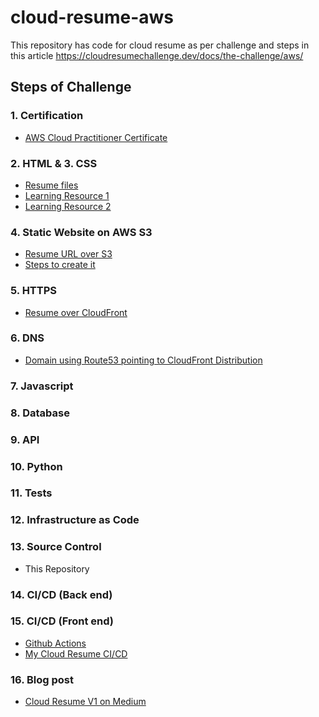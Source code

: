 # cloud-resume-aws
This repository has code for cloud resume as per challenge and steps in this article 
 https://cloudresumechallenge.dev/docs/the-challenge/aws/

## Steps of Challenge

### 1. Certification

- [AWS Cloud Practitioner Certificate](https://www.credly.com/badges/3f155c87-ee29-4a3f-b6f9-ab791a779593/)

### 2. HTML &  3. CSS
- [Resume files](./web/)
- [Learning Resource 1](https://internetingishard.netlify.app/) 
- [Learning Resource 2](https://developer.mozilla.org/en-US/docs/Learn)

### 4. Static Website on AWS S3
- [Resume URL over S3](http://hk-cloud-resume.s3-website-us-east-1.amazonaws.com/)
- [Steps to create it](https://github.com/hkcodebase/path-aws/blob/main/s3/cloud-resume.md)

### 5. HTTPS
- [Resume over CloudFront](https://d371yj7u2esz45.cloudfront.net/)

### 6. DNS
- [Domain using Route53 pointing to CloudFront Distribution](https://hkcloudresume.com)

### 7. Javascript

### 8. Database

### 9. API

### 10. Python

### 11. Tests

### 12. Infrastructure as Code

### 13. Source Control
 - This Repository

### 14. CI/CD (Back end)

### 15. CI/CD (Front end)
 - [Github Actions]()
 - [My Cloud Resume CI/CD](https://github.com/hkcodebase/cloud-resume-aws/blob/main/.github/workflows/aws.yml)

### 16. Blog post
 - [Cloud Resume V1 on Medium](https://medium.com/@hkcodeblogs/cloud-resume-using-aws-services-part-1-69e000894f73)